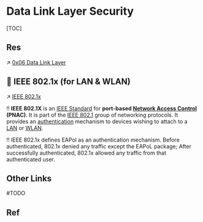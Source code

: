 # Data Link Layer Security

[TOC]



## Res
↗ [0x06 Data Link Layer](../../../../🔑%20CS_Core/🏎️%20Computer%20Networking/📌%20Computer%20Networking%20Basics/0x06%20Data%20Link%20Layer/0x06%20Data%20Link%20Layer.md)


## 📡 IEEE 802.1x (for LAN & WLAN)
↗ [IEEE 802.1x](IEEE%20802.1x/IEEE%20802.1x.md)

‼️ **IEEE 802.1X** is an [IEEE Standard](https://en.wikipedia.org/wiki/IEEE_Standard) for **port-based [Network Access Control](https://en.wikipedia.org/wiki/Network_Access_Control) (PNAC)**. It is part of the [IEEE 802.1](https://en.wikipedia.org/wiki/IEEE_802.1) group of networking protocols. It provides an [authentication](https://en.wikipedia.org/wiki/Authentication) mechanism to devices wishing to attach to a [LAN](https://en.wikipedia.org/wiki/Local_area_network) or [WLAN](https://en.wikipedia.org/wiki/Wireless_LAN).

‼️ IEEE 802.1x defines EAPol as an authentication mechanism. Before authenticated, 802.1x denied any traffic except the EAPoL package; After successfully authenticated, 802.1x allowed any traffic from that authenticated user. 



## Other Links
#TODO 



## Ref

